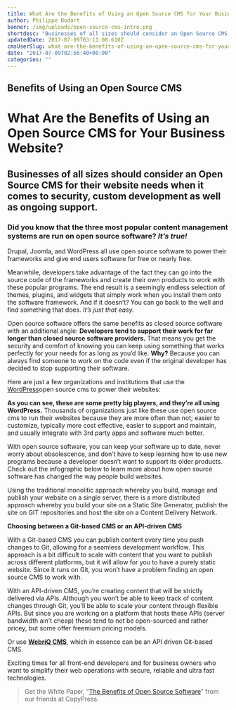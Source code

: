 ```yaml
---
title: What Are the Benefits of Using an Open Source CMS for Your Business Website?
author: Philippe Bodart
banner: /img/uploads/open-source-cms-intro.png
shortdesc: "Businesses of all sizes should consider an Open Source CMS for their website needs when it comes to security, custom development as well as ongoing support. Drupal, Joomla, and WordPress all use open source software to power their frameworks and give end ..."
updatedDate: 2017-07-09T03:11:08.610Z
cmsUserSlug: what-are-the-benefits-of-using-an-open-source-cms-for-your-business-website
date: "2017-07-09T02:56:40+00:00"
categories: ""
---
```


Benefits of Using an Open Source CMS
------------------------------------

**What Are the Benefits of Using an Open Source CMS for Your Business Website?** 
==============================================================================================

Businesses of all sizes should consider an Open Source CMS for their website needs when it comes to security, custom development as well as ongoing support.
-------------------------------------------------------------------------------------------------------------------------------------------------------------------------

### [](https://www.pixelproductionsinc.com/wp-content/uploads/2017/07/open-source-cms-intro.png)

### **Did you know that the three most popular content management systems are run on open source software?** _**It’s true!**_

Drupal, Joomla, and WordPress all use open source software to power their frameworks and give end users software for free or nearly free.

Meanwhile, developers take advantage of the fact they can go into the source code of the frameworks and create their own products to work with these popular programs. The end result is a seemingly endless selection of themes, plugins, and widgets that simply work when you install them onto the software framework. And if it doesn’t? You can go back to the well and find something that does. _It’s just that easy._

Open source software offers the same benefits as closed source software with an additional angle: **Developers tend to support their work for far longer than closed source software providers.** That means you get the security and comfort of knowing you can keep using something that works perfectly for your needs for as long as you’d like. **Why?** Because you can always find someone to work on the code even if the original developer has decided to stop supporting their software.

Here are just a few organizations and institutions that use the [WordPress](https://www.pixelproductionsinc.com/custom-wordpress-cms-website-design-development/)open source cms to power their websites:

**As you can see, these are some pretty big players, and they’re all using WordPress.** Thousands of organizations just like these use open source cms to run their websites because they are more often than not; easier to customize, typically more cost effective, easier to support and maintain, and usually integrate with 3rd party apps and software much better.

With open source software, you can keep your software up to date, never worry about obsolescence, and don’t have to keep learning how to use new programs because a developer doesn’t want to support its older products. Check out the infographic below to learn more about how open source software has changed the way people build websites.

Using the traditional monolitic approach whereby you build, manage and publish your website on a single server, there is a more distributed approach whereby you build your site on a Static Site Generator, publish the site on GIT repositories and host the site on a Content Delivery Network.

**Choosing between a Git-based CMS or an API-driven CMS**

With a Git-based CMS you can publish content every time you push changes to Git, allowing for a seamless development workflow. This approach is a bit difficult to scale with content that you want to publish across different platforms, but it will allow for you to have a purely static website. Since it runs on Git, you won’t have a problem finding an open source CMS to work with.

With an API-driven CMS, you’re creating content that will be strictly delivered via APIs. Although you won’t be able to keep track of content changes through Git, you’ll be able to scale your content through flexible APIs. But since you are working on a platform that hosts these APIs (server bandwidth ain’t cheap) these tend to not be open-sourced and rather pricey, but some offer freemium pricing models.

Or use **[WebriQ CMS](http://app.webriq.com)**, which in essence can be an API driven Git-based CMS. 

Exciting times for all front-end developers and for business owners who want to simplify their web operations with secure, reliable and ultra fast technologies. 

> Get the White Paper, “[The Benefits of Open Source Software](http://www.copypress.com/benefits-open-source-software-whitepaper/)” from our friends at CopyPress.

[](https://www.pixelproductionsinc.com/wp-content/uploads/2017/07/Open-Source-IG.png)



  